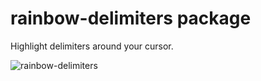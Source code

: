 # rainbow-delimiters package

Highlight delimiters around your cursor.

![rainbow-delimiters](https://cloud.githubusercontent.com/assets/271144/22696061/1c583bdc-ed4d-11e6-99ed-6b6a9218b2fb.gif)

